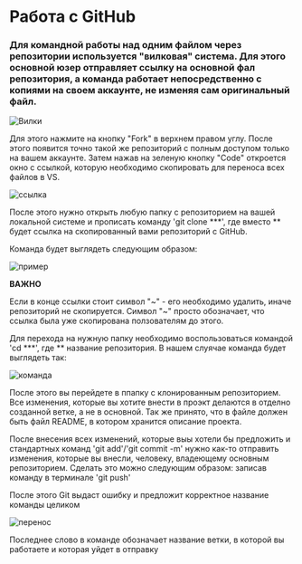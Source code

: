 # Работа с GitHub
### Для командной работы над одним файлом через репозитории используется "вилковая" система. Для этого основной юзер отправляет ссылку на основной фал репозитория, а команда работает непосредственно с копиями на своем аккаунте, не изменяя сам оригинальный файл. 
![Вилки](вилки.png)

Для этого нажмите на кнопку "Fork" в верхнем правом углу. После этого появится точно такой же репозиторий с полным доступом только на вашем аккаунте. Затем нажав на зеленую кнопку "Code" откроется окно с ссылкой, которую необходимо скопировать для переноса всех файлов в VS. 

![ссылка](копирование.png)

После этого нужно открыть любую папку с репозиторием на вашей локальной системе и прописать команду 'git clone ***', где вместо ** будет ссылка на скопированный вами репозиторий с GitHub. 

Команда будет выглядеть следующим образом:

![пример](пример.png)

**ВАЖНО** 

Если в конце ссылки стоит символ "~" - его необходимо удалить, иначе репозиторий не скопируется. Символ "~" просто обозначает, что ссылка была уже скопирована ползователям до этого. 

Для перехода на нужную папку необходимо воспользоваться командой 'cd ***', где ** название репозитория. В нашем слуячае команда будет выглядеть так:

![команда](название.png)

После этого вы перейдете в ппапку с клонированным репозиторием. Все изменения, которые вы хотите внести в проэкт делаются в отделно созданной ветке, а не в основной. Так же принято, что в файле должен быть файл README, в котором хранится описание проекта.

После внесения всех изменений, которые выы хотели бы предложить и стандартных команд 'git add'/'git commit -m' нужно как-то отправить изменения, которые вы внесли, человеку, владеющему основным репозиторием. Сделать это можно следующим образом: записав команду в терминале 'git push'

После этого Git выдаст ошибку и предложит корректное название команды целиком

![перенос](push.png)

Последнее слово в команде обозначает название ветки, в которой вы работаете и которая уйдет в отправку